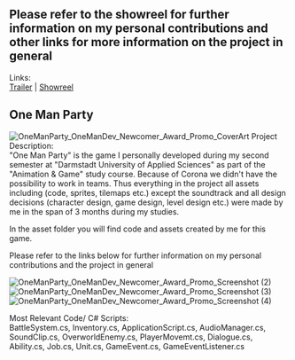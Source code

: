 Please refer to the showreel for further information on my personal contributions and other links for more information on the project in general
----------
Links:  
<a href="https://www.youtube.com/watch?v=ox5ZZAuLEVo">Trailer</a> | <a href="https://www.youtube.com/watch?v=50jTLOs0Zpo">Showreel</a>

One Man Party
----------
![OneManParty_OneManDev_Newcomer_Award_Promo_CoverArt](https://user-images.githubusercontent.com/59093470/156414326-9b1404f5-8ff3-4dbc-be2a-2679f47f7769.PNG)
Project Description:  
"One Man Party" is the game I personally developed during my second semester at "Darmstadt University of Applied Sciences" as part of the "Animation & Game" study course.
Because of Corona we didn't have the possibility to work in teams. Thus everything in the project all assets including (code, sprites, tilemaps etc.) except the soundtrack and all design decisions (character design, game design, level design etc.) were made by me in the span of 3 months during my studies.

In the asset folder you will find code and assets created by me for this game.

Please refer to the links below for further information on my personal contributions and the project in general

![OneManParty_OneManDev_Newcomer_Award_Promo_Screenshot (2)](https://user-images.githubusercontent.com/59093470/156414392-dba33964-5554-45fa-8dba-95fe9d5363fd.png)![OneManParty_OneManDev_Newcomer_Award_Promo_Screenshot (3)](https://user-images.githubusercontent.com/59093470/156414410-2822bdf4-0546-41b4-9cf7-0561eed98ece.png)![OneManParty_OneManDev_Newcomer_Award_Promo_Screenshot (4)](https://user-images.githubusercontent.com/59093470/156414444-4bc94769-032d-48c0-b31c-cf3546803a53.png)

Most Relevant Code/ C# Scripts:  
BattleSystem.cs, Inventory.cs, ApplicationScript.cs, AudioManager.cs, SoundClip.cs, OverworldEnemy.cs, PlayerMovemt.cs, Dialogue.cs, Ability.cs, Job.cs, Unit.cs, GameEvent.cs, GameEventListener.cs

